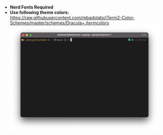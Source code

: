 * **Nerd Fonts Required**
* **Use following theme colors:**
https://raw.githubusercontent.com/mbadolato/iTerm2-Color-Schemes/master/schemes/Dracula+.itermcolors
![Screenshot](screenshot.png)
